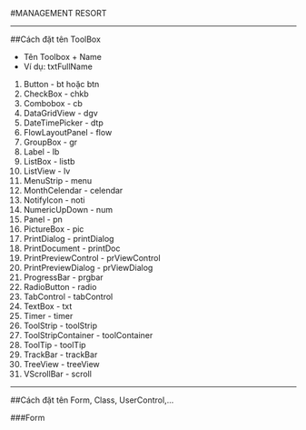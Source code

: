 #MANAGEMENT RESORT
________________________________________________________
##Cách đặt tên ToolBox
- Tên Toolbox + Name
- Ví dụ:  txtFullName

1. Button                - bt hoặc btn
2. CheckBox              - chkb
3. Combobox              - cb
4. DataGridView          - dgv
5. DateTimePicker        - dtp
6. FlowLayoutPanel       - flow
7. GroupBox              - gr
8. Label                 - lb
9. ListBox               - listb
10. ListView              - lv
11. MenuStrip             - menu
12. MonthCelendar         - celendar
13. NotifyIcon            - noti
14. NumericUpDown         - num
15. Panel                 - pn
16. PictureBox            - pic
17. PrintDialog           - printDialog
18. PrintDocument         - printDoc
19. PrintPreviewControl   - prViewControl
20. PrintPreviewDialog    - prViewDialog
21. ProgressBar           - prgbar
22. RadioButton           - radio
23. TabControl            - tabControl
24. TextBox               - txt
25. Timer                 - timer
26. ToolStrip             - toolStrip
27. ToolStripContainer    - toolContainer
28. ToolTip               - toolTip
29. TrackBar              - trackBar
30. TreeView              - treeView
31. VScrollBar            - scroll

_______________________________________________________
##Cách đặt tên Form, Class, UserControl,...

###Form

